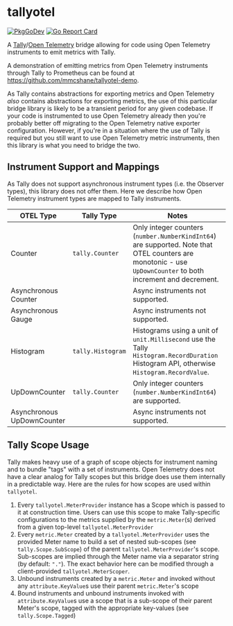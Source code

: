# tallyotel

[![PkgGoDev](https://pkg.go.dev/badge/github.com/mmcshane/tallyotel)](https://pkg.go.dev/github.com/mmcshane/tallyotel)
[![Go Report Card](https://goreportcard.com/badge/github.com/mmcshane/tallyotel)](https://goreportcard.com/report/github.com/mmcshane/tallyotel)

A [Tally](https://github.com/uber-go/tally)/[Open
Telemetry](https://github.com/open-telemetry/opentelemetry-go) bridge allowing
for code using Open Telemetry instruments to emit metrics with Tally.

A demonstration of emitting metrics from Open Telemetry instruments through
Tally to Prometheus can be found at https://github.com/mmcshane/tallyotel-demo.

As Tally contains abstractions for exporting metrics and Open Telemetry _also_
contains abstractions for exporting metrics, the use of this particular bridge
library is likely to be a transient period for any given codebase. If your code
is instrumented to use Open Telemetry already then you're probably better off
migrating to the Open Telemetry native exporter configuration. However, if
you're in a situation where the use of Tally is required but you still want to
use Open Telemetry metric instruments, then this library is what you need to
bridge the two.

## Instrument Support and Mappings

As Tally does not support asynchronous instrument types (i.e. the Observer
types), this library does not offer them. Here we describe how Open Telemetry
instrument types are mapped to Tally instruments.

| OTEL Type                  | Tally Type        | Notes                            |
|----------------------------|-------------------|----------------------------------|
| Counter                    | `tally.Counter`   | Only integer counters (`number.NumberKindInt64`) are supported. Note that OTEL counters are monotonic - use `UpDownCounter` to both increment and decrement. |
| Asynchronous Counter       |                   | Async instruments not supported. |
| Asynchronous Gauge         |                   | Async instruments not supported. |
| Histogram                  | `tally.Histogram` | Histograms using a unit of `unit.Millisecond` use the Tally `Histogram.RecordDuration` Histogram API, otherwise `Histogram.RecordValue`. |
| UpDownCounter              | `tally.Counter`   | Only integer counters (`number.NumberKindInt64`) are supported. |
| Asynchronous UpDownCounter |                   | Async instruments not supported. |

## Tally Scope Usage

Tally makes heavy use of a graph of scope objects for instrument naming and to
bundle "tags" with a set of instruments. Open Telemetry does not have a clear
analog for Tally scopes but this bridge does use them internally in a
predictable way. Here are the rules for how scopes are used within `tallyotel`.

1. Every `tallyotel.MeterProvider` instance has a Scope which is passed to it at
   construction time. Users can use this scope to make Tally-specific
   configurations to the metrics supplied by the `metric.Meter`(s) derived from
   a given top-level `tallyotel.MeterProvider`
1. Every `metric.Meter` created by a `tallyotel.MeterProvider` uses the provided
   Meter name to build a set of nested sub-scopes (see `tally.Scope.SubScope`)
   of the parent `tallyotel.MeterProvider`'s scope. Sub-scopes are implied
   through the Meter name via a separator string (by default: `"."`). The exact
   behavior here can be modified through a client-provided
   `tallyotel.MeterScoper`.
1. Unbound instruments created by a `metric.Meter` and invoked without any
   `attribute.KeyValue`s use their parent `metric.Meter`'s scope
1. Bound instruments and unbound instruments invoked with `attribute.KeyValue`s
   use a scope that is a sub-scope of their parent Meter's scope, tagged with
   the appropriate key-values (see `tally.Scope.Tagged`)

